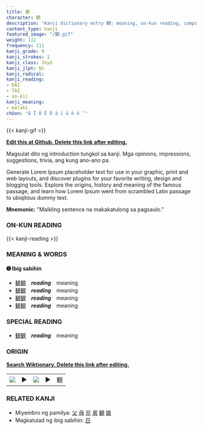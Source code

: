 ```yaml
---
title: 観
character: 観
description: "Kanji dictionary entry 観: meaning, on-kun reading, compounds, origin, related kanji"
content_type: kanji
featured_image: "/観.gif"
weight: 111
frequency: 111
kanji_grade: 9
kanji_strokes: 1
kanji_class: Jōyō
kanji_jlpt: N1
kanji_radical: 
kanji_reading: 
- DAI
- TAI
- oo-kii
kanji_meaning:
- malaki
chōon: "Ā Ī Ū Ē Ō ā ī ū ē ō ’"
---
```

[//]: # (Don't edit the line below. Kanji animated GIF code is automatically generated.)
{{< kanji-gif >}}

[//]: # (Edit below this line.)

**[Edit this at Github. Delete this link after editing.](https://github.com/tim0g/tim/tree/main/content/kanji/観/index.md)**

Magsulat dito ng introduction tungkol sa kanji. Mga opinions, impressions, suggestions, trivia, ang kung ano-ano pa.

Generate Lorem Ipsum placeholder text for use in your graphic, print and web layouts, and discover plugins for your favorite writing, design and blogging tools. Explore the origins, history and meaning of the famous passage, and learn how Lorem Ipsum went from scrambled Latin passage to ubiqitous dummy text.
 
**Mnemonic:** "Maikling sentence na makakatulong sa pagsaulo."

### ON-KUN READING

[//]: # (Don't edit the line below. ON-KUN READING code is automatically generated.)
{{< kanji-reading >}}

### MEANING & WORDS

#### ➊ **Ibig sabihin**
  - [観](../観)[観](../観)　***reading***　meaning
  - [観](../観)[観](../観)　***reading***　meaning
  - [観](../観)[観](../観)　***reading***　meaning
  - [観](../観)[観](../観)　***reading***　meaning

### SPECIAL READING
  - [観](../観)[観](../観)　***reading***　meaning

### ORIGIN

**[Search Wiktionary. Delete this link after editing.](https://wiktionary.org/wiki/観)**
<table class="kanji-table"><tr><td>
<img src="60px-観-bronze.svg.png">
</td><td>▶</td><td>
<img src="60px-観-oracle.svg.png">
</td><td>▶</td>
<td class="kanji-origin">観</td>
</tr></table>

### RELATED KANJI
- Miyembro ng pamilya: [父](../父) [母](../母) [兄](../兄) [弟](../弟) [観](../観) [娘](../娘)
- Magkatulad ng ibig sabihin: [日](../日)
